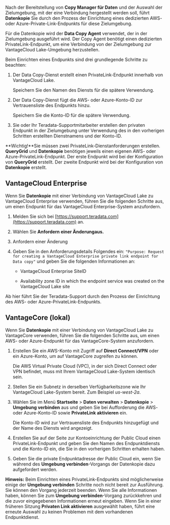 Nach der Bereitstellung von **Copy Manager für Daten** und der Auswahl der Zielumgebung, mit der eine Verbindung hergestellt werden soll, führt **Datenkopie** Sie durch den Prozess der Einrichtung eines dedizierten AWS- oder Azure-Private-Link-Endpunkts für diese Zielumgebung.

Für die Datenkopie wird der **Data Copy Agent** verwendet, der in der Zielumgebung ausgeführt wird. Der Copy Agent benötigt einen dedizierten PrivateLink-Endpunkt, um eine Verbindung von der Zielumgebung zur VantageCloud Lake-Umgebung herzustellen.

Beim Einrichten eines Endpunkts sind drei grundlegende Schritte zu beachten:

1.  Der Data Copy-Dienst erstellt einen PrivateLink-Endpunkt innerhalb von VantageCloud Lake.

    Speichern Sie den Namen des Diensts für die spätere Verwendung.


1.  Der Data Copy-Dienst fügt die AWS- oder Azure-Konto-ID zur Vertrauensliste des Endpunkts hinzu.

    Speichern Sie die Konto-ID für die spätere Verwendung.


1.  Sie oder Ihr Teradata-Supportmitarbeiter erstellen den privaten Endpunkt in der Zielumgebung unter Verwendung des in den vorherigen Schritten erstellten Dienstnamens und der Konto-ID.


**Wichtig!**Sie müssen zwei PrivateLink-Dienstanforderungen erstellen. **QueryGrid** und **Datenkopie** benötigen jeweils einen eigenen AWS- oder Azure-PrivateLink-Endpunkt. Der erste Endpunkt wird bei der Konfiguration von **QueryGrid** erstellt. Der zweite Endpunkt wird bei der Konfiguration von **Datenkopie** erstellt.

## VantageCloud Enterprise


Wenn Sie **Datenkopie** mit einer Verbindung von VantageCloud Lake zu VantageCloud Enterprise verwenden, führen Sie die folgenden Schritte aus, um einen Endpunkt für das VantageCloud Enterprise-System anzufordern.

1.  Melden Sie sich bei [https://support.teradata.com](https://support.teradata.com) an.


1.  Wählen Sie **Anfordern einer Änderungaus.**


1.  Anfordern einer Änderung


1.  Geben Sie in den Anforderungsdetails Folgendes ein: 
    `
    "Purpose: Request for creating a VantageCloud Enterprise private link endpoint for Data copy"
    `
   und geben Sie die folgenden Informationen an:

    -   VantageCloud Enterprise SiteID


    -   Availability zone ID in which the endpoint service was created on the VantageCloud Lake site


Ab hier führt Sie der Teradata-Support durch den Prozess der Einrichtung des AWS- oder Azure-PrivateLink-Endpunkts.

## VantageCore (lokal)


Wenn Sie **Datenkopie** mit einer Verbindung von VantageCloud Lake zu VantageCore verwenden, führen Sie die folgenden Schritte aus, um einen AWS- oder Azure-Endpunkt für das VantageCore-System anzufordern.

1.  Erstellen Sie ein AWS-Konto mit Zugriff auf **Direct Connect/VPN** oder ein Azure-Konto, um auf VantageCore zugreifen zu können.

    Die AWS Virtual Private Cloud (VPC), in der sich Direct Connect oder VPN befindet, muss mit Ihrem VantageCloud Lake-System identisch sein.


1.  Stellen Sie ein Subnetz in derselben Verfügbarkeitszone wie Ihr VantageCloud Lake-System bereit. Zum Beispiel *us-west-2a*.


1.  Wählen Sie im Menü **Startseite** > **Daten verwalten** > **Datenkopie** > **Umgebung verbinden** aus und geben Sie bei Aufforderung die AWS- oder Azure-Konto-ID sowie **PrivateLink aktivieren** ein.

    Die Konto-ID wird zur Vertrauensliste des Endpunkts hinzugefügt und der Name des Diensts wird angezeigt.


1.  Erstellen Sie auf der Seite zur Kontoeinrichtung der Public Cloud einen PrivateLink-Endpunkt und geben Sie den Namen des Endpunktdiensts und die Konto-ID ein, die Sie in den vorherigen Schritten erhalten haben.


1.  Geben Sie die private Endpunktadresse der Public Cloud ein, wenn Sie während des **Umgebung verbinden**-Vorgangs der Datenkopie dazu aufgefordert werden.


**Hinweis:** Beim Einrichten eines PrivateLink-Endpunkts sind möglicherweise einige der **Umgebung verbinden** Schritte noch nicht bereit zur Ausführung. Sie können den Vorgang jederzeit beenden. Wenn Sie alle Informationen haben, können Sie zum **Umgebung verbinden**-Vorgang zurückkehren und die zuvor eingegebenen Informationen erneut eingeben. Wenn Sie in einer früheren Sitzung **Privaten Link aktivieren** ausgewählt haben, führt eine erneute Auswahl zu keinen Problemen mit dem vorhandenen Endpunktdienst.

